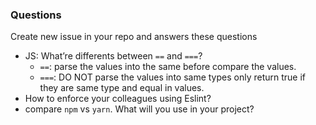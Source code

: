 ### Questions

Create new issue in your repo and answers these questions

- JS: What’re differents between `==` and `===`?
  - `==`: parse the values into the same before compare the values.
  -  `===`: DO NOT parse the values into same types only return true if they are same type and equal in values.
- How to enforce your colleagues using Eslint?
- compare `npm` vs `yarn`. What will you use in your project?
